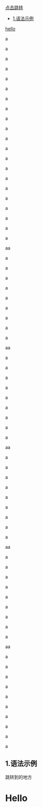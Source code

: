 

[点击跳转](#jump)

- [1.语法示例](#1)

[hello](#hello)



a

a

a

a

a

a

a

a

a

a

a

a

a

a

a

a

a

a

a

a

a

aa

a

a

a

a

a

a

a

a

a

aa

a

a

a

a

a

a

a

a

a

aa

a

a

a

a

a

a

a

a

a

aa

a

a

a

a

a

a

a

a

a

aa

a

a

a

a

a

a

a

a

a

a





















































<h2 id="1">1.语法示例</h2>

<span id="jump">跳转到的地方</span>

# Hello

